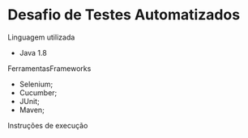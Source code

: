 # Desafio de Testes Automatizados

Linguagem utilizada
- Java 1.8

FerramentasFrameworks
- Selenium;
- Cucumber;
- JUnit;
- Maven;

Instruções de execução
